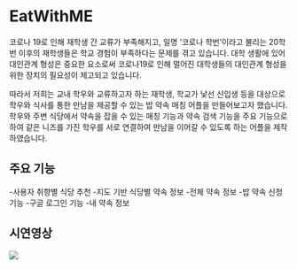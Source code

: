 # EatWithME


코로나 19로 인해 재학생 간 교류가 부족해지고, 일명 ‘코로나 학번’이라고 불리는 20학번 이후의 재학생들은 학교 경험이 부족하다는 문제를 겪고 있습니다. 대학 생활에 있어 대인관계 형성은 중요한 요소로써 코로나19로 인해 멀어진 대학생들의 대인관계 형성을 위한 장치의 필요성이 제고되고 있습니다. 

따라서 저희는 교내 학우와 교류하고자 하는 재학생, 학교가 낯선 신입생 등을 대상으로 학우와 식사를 통한 만남을 제공할 수 있는 밥 약속 매칭 어플을 만들어보고자 했습니다. 학우와 주변 식당에서 약속을 잡을 수 있는 매칭 기능과 약속 검색 기능을 주요 기능으로 하여 같은 니즈를 가진 학우를 서로 연결하여 만남을 이어갈 수 있도록 하는 어플을 제작하였습니다.


## 주요 기능
-사용자 취향별 식당 추천
-지도 기반 식당별 약속 정보
-전체 약속 정보
-밥 약속 신청 기능
-구글 로그인 기능
-내 약속 정보

## 시연영상
<img src="https://user-images.githubusercontent.com/104904719/193561263-fe0da69d-5ce2-4629-bb00-fc0a3d07e4bf.gif">


